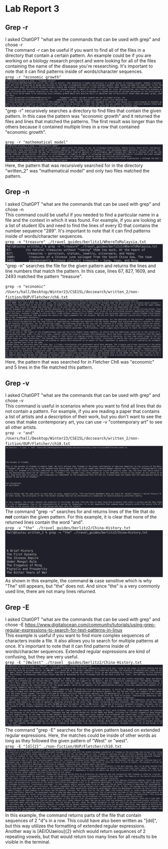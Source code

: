 # Lab Report 3

## Grep -r
I asked ChatGPT "what are the commands that can be used with grep" and chose -r
<br/>
The command -r can be useful if you want to find all of the files in a directory that contain a certain pattern. An example could be if you are working on a biology research project and were looking for all of the files containing the name of the disease you're researching. It's important to note that it can find patterns inside of words/character sequences.
<br/>
`` grep -r "economic growth" ``
<br/>
<img src="/LabReport3/rEconomic.png">
"grep -r" recursively searches a directory to find files that contain the given pattern. In this case the pattern was "economic growth" and it returned the files and lines that matched the patterns. The first result was longer than the others because it contained multiple lines in a row that contained "economic growth". 
<br/>

`` grep -r "mathematical model" ``
<br/>
<img src="/LabReport3/rMath.png">
Here, the pattern that was recursively searched for in the directory "written_2" was "mathematical model" and only two files matched the pattern. 
<br/>

## Grep -n
I asked ChatGPT "what are the commands that can be used with grep" and chose -n
<br/>
This command could be useful if you needed to find a particular name in a file and the context in which it was found. For example, if you are looking at a list of student IDs and need to find the lines of every ID that contains the number sequence "289". It's important to note that it can find patterns inside of words/character sequences.
<br/>
`` grep -n "treasure" ./travel_guides/berlitz1/WhereToMalaysia.txt ``
<br/>
<img src="/LabReport3/nTreasure.png">
"grep -n" searches the file for the given pattern and returns the lines and line numbers that match the pattern.  In this case, lines 67, 827, 1609, and 2493 matched the pattern "treasure".
<br/>

`` grep -n "economic" /Users/hall/Desktop/Winter23/CSE15L/docsearch/written_2/non-fiction/OUP/Fletcher/ch6.txt ``
<br/>
<img src="/LabReport3/nEconomic.png">
Here, the pattern that was searched for in Fletcher Ch6 was "economic" and 5 lines in the file matched this pattern. 
<br/>

## Grep -v
I asked ChatGPT "what are the commands that can be used with grep" and chose -v
<br/>
This command is useful in scenarios where you want to find all lines that do not contain a pattern. For example, if you are reading a paper that contains a list of artists and a description of their work, but you don't want to see the ones that make contemporary art, you can use -v "contemporary art" to see all other artists.
<br/>
`` grep -v "and" /Users/hall/Desktop/Winter23/CSE15L/docsearch/written_2/non-fiction/OUP/Fletcher/ch10.txt ``
<br/>
<img src="/LabReport3/vAnd.png">
The command "grep -v" searches for and returns lines of the file that do **not** contain the given pattern. For this example, it is clear that none of the returned lines contain the word "and".
<br/>
`` grep -v "the" ./travel_guides/berlitz2/China-History.txt ``
<br/>
<img src="/LabReport3/vThe.png">
As shown in this example, the command **is** case sensitive which is why "The" still appears, but "the" does not. And since "the" is a very commonly used line, there are not many lines returned.
<br/>

## Grep -E

I asked ChatGPT "what are the commands that can be used with grep" and chose -E
https://www.digitalocean.com/community/tutorials/using-grep-regular-expressions-to-search-for-text-patterns-in-linux
<br/>
This example is useful if you want to find more complex sequences of characters inside a file. It also allows you to search for multiple patterns at once. It's important to note that it can find patterns inside of words/character sequences. Extended regular expressions are kind of confusing, but they are very useful.
<br/>
`` grep -E "[Ww]est" ./travel _guides/berlitz2/China-History.txt ``
<br/>
<img src="/LabReport3/EFirst.png">
The command "grep -E" searches for the given pattern based on extended regular expressions. Here, the matches could be inside of other words as long as they followed the given pattern of "West" or "west".
<br/>
`` grep -E "[d]{2}" ./non-fiction/OUP/Fletcher/ch10.txt ``
<br/>
<img src="/LabReport3/ESecond.png">
In this example, the command returns parts of the file that contain sequences of 2 "d"s in a row. This could have also been written as "[dd]", but this way utilizes the formatting of extended regular expressions. Another way is [AEIOUaeiou]{2} which would return sequences of 2 repeating vowels, but that would return too many lines for all results to be visible in the terminal.
<br/>
